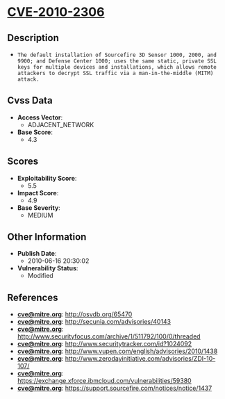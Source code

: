 
# [CVE-2010-2306](http://osvdb.org/65470)

## Description

- `The default installation of Sourcefire 3D Sensor 1000, 2000, and 9900; and Defense Center 1000; uses the same static, private SSL keys for multiple devices and installations, which allows remote attackers to decrypt SSL traffic via a man-in-the-middle (MITM) attack.`

## Cvss Data

- **Access Vector**:
  - ADJACENT_NETWORK
- **Base Score**:
  - 4.3

## Scores

- **Exploitability Score**:
  - 5.5
- **Impact Score**:
  - 4.9
- **Base Severity**:
  - MEDIUM

## Other Information

- **Publish Date**:
  - 2010-06-16 20:30:02
- **Vulnerability Status**:
  - Modified

## References

- **cve@mitre.org**: http://osvdb.org/65470
- **cve@mitre.org**: http://secunia.com/advisories/40143
- **cve@mitre.org**: http://www.securityfocus.com/archive/1/511792/100/0/threaded
- **cve@mitre.org**: http://www.securitytracker.com/id?1024092
- **cve@mitre.org**: http://www.vupen.com/english/advisories/2010/1438
- **cve@mitre.org**: http://www.zerodayinitiative.com/advisories/ZDI-10-107/
- **cve@mitre.org**: https://exchange.xforce.ibmcloud.com/vulnerabilities/59380
- **cve@mitre.org**: https://support.sourcefire.com/notices/notice/1437
